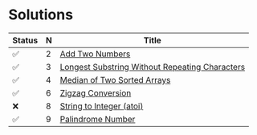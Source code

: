 # Solutions

 Status | N |  Title |
--------|---|--------|
 &#9989;| 2 |[Add Two Numbers](https://leetcode.com/problems/two-sum) |
 &#9989;| 3 |[Longest Substring Without Repeating Characters](https://leetcode.com/problems/longest-substring-without-repeating-characters) |
 &#9989;| 4 |[Median of Two Sorted Arrays](https://leetcode.com/problems/median-of-two-sorted-arrays) |
 &#9989;| 6 |[Zigzag Conversion](https://leetcode.com/problems/zigzag-conversion) |
 &#10060;| 8 |[String to Integer (atoi)](https://leetcode.com/problems/string-to-integer-atoi) |
 &#9989;| 9 |[Palindrome Number](https://leetcode.com/problems/palindrome-number) |
